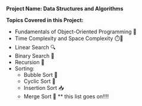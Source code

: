 **Project Name: Data Structures and Algorithms**

**Topics Covered in this Project:**
- Fundamentals of Object-Oriented Programming 🧠
- Time Complexity and Space Complexity ⏱️🧭
- Linear Search 🔍
- Binary Search 🔢
- Recursion 🔄
- Sorting:
  - Bubble Sort 💭
  - Cyclic Sort 🔄
  - Insertion Sort 📥
  - Merge Sort 🔄
** this list goes on!!!!
